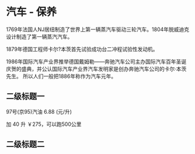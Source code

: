 # 汽车 - 保养

1769年法国人NJ居纽制造了世界上第一辆蒸汽车驱动三轮汽车。1804年脱威迪克设计制造了第一辆蒸汽汽车。

1879年德国工程师卡尔?本茨首先试验成功台二冲程试验性发动机。

1986年国际汽车产业界推举德国戴姆勒――奔驰汽车公司主办国际汽车百年圣诞庆贺的盛典，并公认国际汽车产业界汽车发明家是创办奔驰汽车公司的卡尔·本茨先生。
所以人们一般把1886年称作为汽车元年。

## 二级标题一

97号(京95)汽油 6.88 (元/升)

加 40 升 ￥275，可以跑500公里

## 二级标题二
